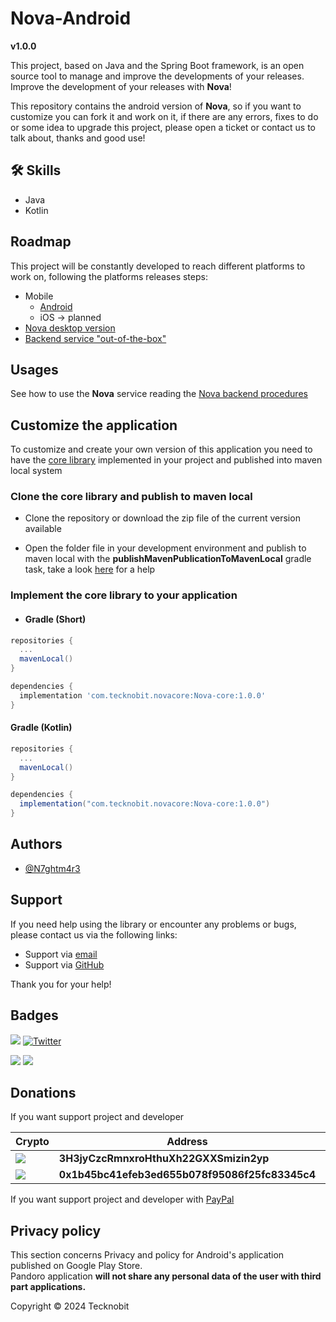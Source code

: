 # Nova-Android
**v1.0.0**

This project, based on Java and the Spring Boot framework, is an open source tool to manage and improve the developments of your releases.
Improve the development of your releases with **Nova**!

This repository contains the android version of **Nova**,
so if you want to customize you can fork it and work on it, if there are any errors, fixes to do or some
idea to upgrade this project, please open a ticket or contact us to talk about, thanks and good use!

## 🛠 Skills

- Java
- Kotlin

## Roadmap

This project will be constantly developed to reach different platforms to work on, following the platforms releases
steps:

- Mobile
    - <a href="https://github.com/N7ghtm4r3/Nova-Android#readme">Android</a>
    - iOS -> planned
- <a href="https://github.com/N7ghtm4r3/Nova-Desktop/releases/tag/1.0.0">Nova desktop version</a>
- <a href="https://github.com/N7ghtm4r3/Nova/releases/tag/1.0.0">Backend service "out-of-the-box"</a>

## Usages

See how to use the **Nova** service reading
the <a href="https://github.com/N7ghtm4r3/Nova#readme">
Nova backend procedures</a>

## Customize the application

To customize and create your own version of this application you need to have the <a href="https://github.com/N7ghtm4r3/Nova/tree/main/Nova-core">
core library</a> implemented in your project and published into maven local system

### Clone the core library and publish to maven local

- Clone the repository or download the zip file of the current version available

- Open the folder file in your development environment and publish to maven local with the
  **publishMavenPublicationToMavenLocal** gradle task, take a look <a href="https://docs.gradle.org/current/userguide/publishing_maven.html">here</a>
  for a help

### Implement the core library to your application

- #### Gradle (Short)

```gradle
repositories {
  ...
  mavenLocal()
}

dependencies {
  implementation 'com.tecknobit.novacore:Nova-core:1.0.0'
}
```

#### Gradle (Kotlin)

```gradle
repositories {
  ...
  mavenLocal()
}

dependencies {
  implementation("com.tecknobit.novacore:Nova-core:1.0.0")
}
```

## Authors

- [@N7ghtm4r3](https://www.github.com/N7ghtm4r3)

## Support

If you need help using the library or encounter any problems or bugs, please contact us via the
following links:

- Support via <a href="mailto:infotecknobitcompany@gmail.com">email</a>
- Support via <a href="https://github.com/N7ghtm4r3/Nova-Android/issues/new">GitHub</a>

Thank you for your help!

## Badges

[![](https://img.shields.io/badge/Google_Play-414141?style=for-the-badge&logo=google-play&logoColor=white)](https://play.google.com/store/apps/developer?id=Tecknobit)
[![Twitter](https://img.shields.io/badge/Twitter-1DA1F2?style=for-the-badge&logo=twitter&logoColor=white)](https://twitter.com/tecknobit)

[![](https://img.shields.io/badge/Java-ED8B00?style=for-the-badge&logo=java&logoColor=white)](https://www.oracle.com/java/)
[![](https://img.shields.io/badge/Android-3DDC84?style=for-the-badge&logo=android&logoColor=white)](https://play.google.com/store/apps/details?id=com.tecknobit.nova)

## Donations

If you want support project and developer

| Crypto                                                                                              | Address                                        | Network  |
|-----------------------------------------------------------------------------------------------------|------------------------------------------------|----------|
| ![](https://img.shields.io/badge/Bitcoin-000000?style=for-the-badge&logo=bitcoin&logoColor=white)   | **3H3jyCzcRmnxroHthuXh22GXXSmizin2yp**         | Bitcoin  |
| ![](https://img.shields.io/badge/Ethereum-3C3C3D?style=for-the-badge&logo=Ethereum&logoColor=white) | **0x1b45bc41efeb3ed655b078f95086f25fc83345c4** | Ethereum |

If you want support project and developer
with <a href="https://www.paypal.com/donate/?hosted_button_id=5QMN5UQH7LDT4">PayPal</a>

## Privacy policy

This section concerns Privacy and policy for Android's application published on Google Play
Store. <br>
Pandoro application **will not share any personal data of the user with third part applications.**

Copyright © 2024 Tecknobit
